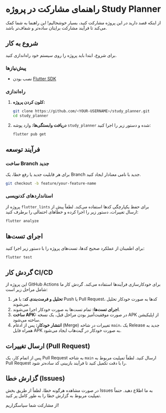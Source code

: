 # راهنمای مشارکت در پروژه Study Planner

از اینکه قصد دارید در این پروژه مشارکت کنید، بسیار خوشحالیم! این راهنما به شما کمک می‌کند تا فرآیند مشارکت برایتان ساده‌تر و شفاف‌تر باشد.

## شروع به کار

برای شروع، ابتدا باید پروژه را روی سیستم خود راه‌اندازی کنید.

### پیش‌نیازها

- نصب بودن [Flutter SDK](https://flutter.dev/docs/get-started/install)

### راه‌اندازی

1.  **کلون کردن پروژه:**
    ```bash
    git clone https://github.com/<YOUR-USERNAME>/study_planner.git
    cd study_planner
    ```

2.  **دریافت وابستگی‌ها:**
    وارد پوشه `study_planner` شده و دستور زیر را اجرا کنید:
    ```bash
    flutter pub get
    ```

## فرآیند توسعه

### ساخت Branch جدید

برای هر قابلیت جدید یا رفع خطا، یک Branch جدید با نامی معنادار ایجاد کنید.
```bash
git checkout -b feature/your-feature-name
```

### استانداردهای کدنویسی

پروژه از `flutter_lints` برای حفظ یکپارچگی کدها استفاده می‌کند. لطفاً پیش از ارسال تغییرات، دستور زیر را اجرا کرده و خطاهای احتمالی را برطرف کنید:
```bash
flutter analyze
```

## اجرای تست‌ها

برای اطمینان از عملکرد صحیح کدها، تست‌های پروژه را با دستور زیر اجرا کنید:
```bash
flutter test
```

## گردش کار CI/CD

این پروژه از GitHub Actions برای خودکارسازی فرآیندها استفاده می‌کند. گردش کار ما شامل مراحل زیر است:

1.  **تحلیل و فرمت‌بندی کد:** با هر Push یا Pull Request، کدها به صورت خودکار تحلیل می‌شوند.
2.  **اجرای تست‌ها:** تمام تست‌ها به صورت خودکار اجرا می‌شوند.
3.  **ساخت APK:** در صورت موفقیت‌آمیز بودن مراحل قبل، یک نسخه APK از اپلیکیشن ساخته می‌شود.
4.  **انتشار خودکار:** پس از ادغام (Merge) تغییرات در شاخه `main`، یک Release جدید به همراه فایل APK به صورت خودکار در گیت‌هاب ایجاد می‌شود.

## ارسال تغییرات (Pull Request)

پس از اتمام کار، یک Pull Request به شاخه `main` ارسال کنید. لطفاً تمپلیت مربوط به Pull Request را با دقت تکمیل کنید تا فرآیند بازبینی کد ساده‌تر شود.

## گزارش خطا (Issues)

در صورت مشاهده هرگونه خطا، لطفاً از طریق بخش Issues به ما اطلاع دهید. حتماً تمپلیت مربوط به گزارش خطا را به طور کامل پر کنید.

از مشارکت شما سپاسگزاریم!
